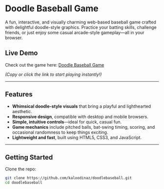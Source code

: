 #  Doodle Baseball Game

A fun, interactive, and visually charming web-based baseball game crafted with delightful doodle-style graphics. Practice your batting skills, challenge friends, or just enjoy some casual arcade-style gameplay—all in your browser.

##  Live Demo

Check out the game here: [Doodle Baseball Game](https://kaloodinaz.github.io/doodlebaseball/)

*(Copy or click the link to start playing instantly!)*

---

##  Features

- **Whimsical doodle-style visuals** that bring a playful and lighthearted aesthetic.
- **Responsive design**, compatible with desktop and mobile browsers.
- **Simple, intuitive controls**—ideal for quick, casual fun.
- **Game mechanics** include pitched balls, bat-swing timing, scoring, and occasional randomness to keep things exciting.
- **Lightweight and fast**, built using HTML5, CSS3, and JavaScript.

---

##  Getting Started

Clone the repo:
```bash
git clone https://github.com/kaloodinaz/doodlebaseball.git
cd doodlebaseball
